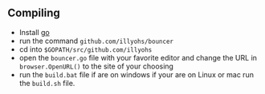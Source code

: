 ## Compiling
* Install [go](https://golang.org/dl/)
* run the command `github.com/illyohs/bouncer`
* cd into `$GOPATH/src/github.com/illyohs`
* open the `bouncer.go` file with your favorite editor and change the URL in 	`browser.OpenURL()` to the site of your choosing
* run the `build.bat` file if are on windows if your are on Linux or mac run the `build.sh` file.